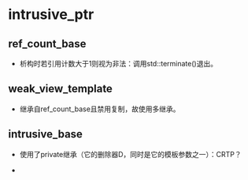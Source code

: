 # intrusive_ptr

## ref_count_base

- 析构时若引用计数大于1则视为非法：调用std::terminate()退出。

## weak_view_template

- 继承自ref_count_base且禁用复制，故使用多继承。

## intrusive_base

- 使用了private继承（它的删除器D，同时是它的模板参数之一）：CRTP？

- 